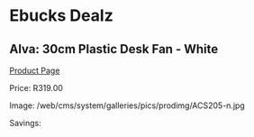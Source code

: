 
# Ebucks Dealz
## Alva: 30cm Plastic Desk Fan - White
[Product Page](https://www.ebucks.com/web/shop/productSelected.do?prodId=673637778&catId=704982758)

Price: R319.00

Image: /web/cms/system/galleries/pics/prodimg/ACS205-n.jpg

Savings: 


	